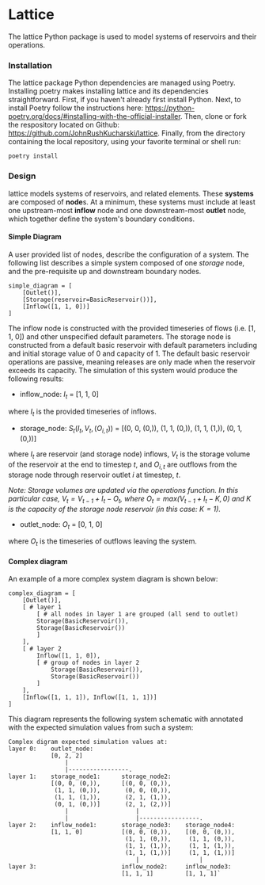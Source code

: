 # Lattice

The lattice Python package is used to model systems of reservoirs and their operations.

### Installation

The lattice package Python dependencies are managed using Poetry. Installing poetry makes installing lattice and its dependencies straightforward. First, if you haven't already first install Python. Next, to install Poetry follow the instructions here: https://python-poetry.org/docs/#installing-with-the-official-installer. Then, clone or fork the respository located on Github: https://github.com/JohnRushKucharski/lattice. Finally, from the directory containing the local repository, using your favorite terminal or shell run:

```
poetry install
```

### Design

lattice models systems of reservoirs, and related elements. These **systems** are composed of **node**s. At a minimum, these systems must include at least one upstream-most **inflow** node and one downstream-most **outlet** node, which together define the system's boundary conditions.

#### Simple Diagram
A user provided list of nodes, describe the configuration of a system. The following list describes a simple system composed of one *storage* node, and the pre-requisite up and downstream boundary nodes.

```
simple_diagram = [
    [Outlet()],
    [Storage(reservoir=BasicReservoir())],
    [Inflow([1, 1, 0])]
]
```

The inflow node is constructed with the provided timeseries of flows (i.e. [1, 1, 0]) and other unspecified default parameters. The storage node is constructed from a default basic reservoir with default parameters including and initial storage value of 0 and capacity of 1. The default basic reservoir operations are passive, meaning releases are only made when the reservoir exceeds its capacity. The simulation of this system would produce the following results:

- inflow_node: $I_t$ = [1, 1, 0] 

where $I_t$ is the provided timeseries of inflows.

- storage_node: $S_t(I_t, V_t, (O_{i,t}))$ = [(0, 0, (0,)), (1, 1, (0,)), (1, 1, (1,)), (0, 1, (0,))] 

where $I_t$ are reservoir (and storage node) inflows, $V_t$ is the storage volume of the reservoir at the end to timestep $t$, and $O_{i,t}$ are outflows from the storage node through reservoir outlet $i$ at timestep, $t$. 

*Note: Storage volumes are updated via the operations function. In this particular case, $V_t = V_{t-1} + I_t - O_t$, where $O_t = max(V_{t-1} + I_t - K, 0)$ and K is the capacity of the storage node reservoir (in this case: $K = 1$).*      

- outlet_node: $O_t$ = [0, 1, 0]

where $O_t$ is the timeseries of outflows leaving the system.

#### Complex diagram

An example of a more complex system diagram is shown below:

```
complex_diagram = [
    [Outlet()],
    [ # layer 1
        [ # all nodes in layer 1 are grouped (all send to outlet)
        Storage(BasicReservoir()),
        Storage(BasicReservoir())
        ]
    ],
    [ # layer 2
        Inflow([1, 1, 0]),
        [ # group of nodes in layer 2
            Storage(BasicReservoir()),
            Storage(BasicReservoir())
        ]
    ],
    [Inflow([1, 1, 1]), Inflow([1, 1, 1])]
]
```

This diagram represents the following system schematic with annotated with the expected simulation values from such a system:

```
Complex digram expected simulation values at:
layer 0:    outlet_node: 
            [0, 2, 2]
                |
                |-----------------.
layer 1:    storage_node1:      storage_node2:
            [(0, 0, (0,)),      [(0, 0, (0,)),  
             (1, 1, (0,)),       (0, 0, (0,)),
             (1, 1, (1,)),       (2, 1, (1,)),
             (0, 1, (0,))]       (2, 1, (2,))]
                |                   |
                |                   |-----------------.
layer 2:    inflow_node1:       storage_node3:    storage_node4:
            [1, 1, 0]           [(0, 0, (0,)),    [(0, 0, (0,)),    
                                 (1, 1, (0,)),     (1, 1, (0,)),
                                 (1, 1, (1,)),     (1, 1, (1,)),
                                 (1, 1, (1,))]     (1, 1, (1,))]
                                    |                 |
layer 3:                        inflow_node2:     inflow_node3:   
                                [1, 1, 1]         [1, 1, 1]`
```


